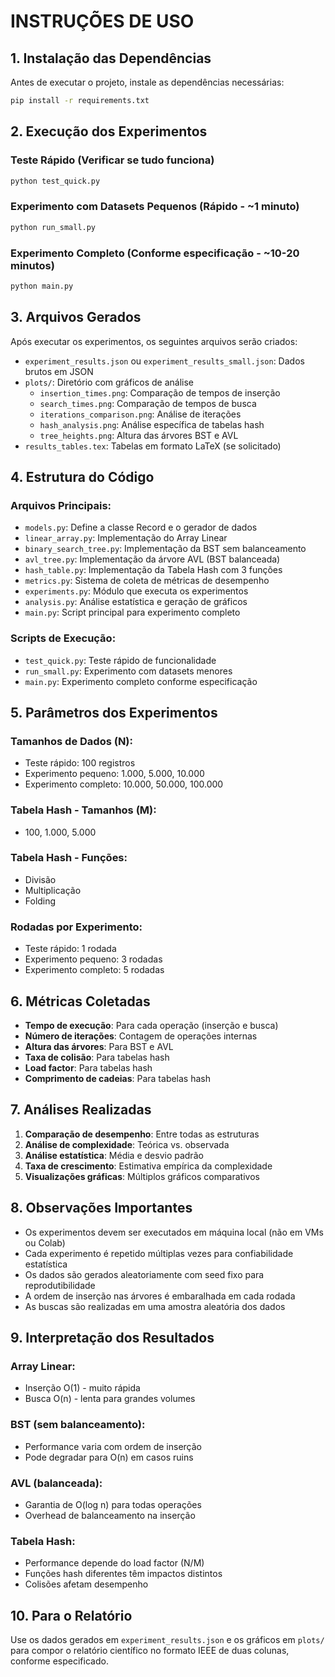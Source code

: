 # INSTRUÇÕES DE USO

## 1. Instalação das Dependências

Antes de executar o projeto, instale as dependências necessárias:

```bash
pip install -r requirements.txt
```

## 2. Execução dos Experimentos

### Teste Rápido (Verificar se tudo funciona)
```bash
python test_quick.py
```

### Experimento com Datasets Pequenos (Rápido - ~1 minuto)
```bash
python run_small.py
```

### Experimento Completo (Conforme especificação - ~10-20 minutos)
```bash
python main.py
```

## 3. Arquivos Gerados

Após executar os experimentos, os seguintes arquivos serão criados:

- `experiment_results.json` ou `experiment_results_small.json`: Dados brutos em JSON
- `plots/`: Diretório com gráficos de análise
  - `insertion_times.png`: Comparação de tempos de inserção
  - `search_times.png`: Comparação de tempos de busca
  - `iterations_comparison.png`: Análise de iterações
  - `hash_analysis.png`: Análise específica de tabelas hash
  - `tree_heights.png`: Altura das árvores BST e AVL
- `results_tables.tex`: Tabelas em formato LaTeX (se solicitado)

## 4. Estrutura do Código

### Arquivos Principais:
- `models.py`: Define a classe Record e o gerador de dados
- `linear_array.py`: Implementação do Array Linear
- `binary_search_tree.py`: Implementação da BST sem balanceamento
- `avl_tree.py`: Implementação da árvore AVL (BST balanceada)
- `hash_table.py`: Implementação da Tabela Hash com 3 funções
- `metrics.py`: Sistema de coleta de métricas de desempenho
- `experiments.py`: Módulo que executa os experimentos
- `analysis.py`: Análise estatística e geração de gráficos
- `main.py`: Script principal para experimento completo

### Scripts de Execução:
- `test_quick.py`: Teste rápido de funcionalidade
- `run_small.py`: Experimento com datasets menores
- `main.py`: Experimento completo conforme especificação

## 5. Parâmetros dos Experimentos

### Tamanhos de Dados (N):
- Teste rápido: 100 registros
- Experimento pequeno: 1.000, 5.000, 10.000
- Experimento completo: 10.000, 50.000, 100.000

### Tabela Hash - Tamanhos (M):
- 100, 1.000, 5.000

### Tabela Hash - Funções:
- Divisão
- Multiplicação
- Folding

### Rodadas por Experimento:
- Teste rápido: 1 rodada
- Experimento pequeno: 3 rodadas
- Experimento completo: 5 rodadas

## 6. Métricas Coletadas

- **Tempo de execução**: Para cada operação (inserção e busca)
- **Número de iterações**: Contagem de operações internas
- **Altura das árvores**: Para BST e AVL
- **Taxa de colisão**: Para tabelas hash
- **Load factor**: Para tabelas hash
- **Comprimento de cadeias**: Para tabelas hash

## 7. Análises Realizadas

1. **Comparação de desempenho**: Entre todas as estruturas
2. **Análise de complexidade**: Teórica vs. observada
3. **Análise estatística**: Média e desvio padrão
4. **Taxa de crescimento**: Estimativa empírica da complexidade
5. **Visualizações gráficas**: Múltiplos gráficos comparativos

## 8. Observações Importantes

- Os experimentos devem ser executados em máquina local (não em VMs ou Colab)
- Cada experimento é repetido múltiplas vezes para confiabilidade estatística
- Os dados são gerados aleatoriamente com seed fixo para reprodutibilidade
- A ordem de inserção nas árvores é embaralhada em cada rodada
- As buscas são realizadas em uma amostra aleatória dos dados

## 9. Interpretação dos Resultados

### Array Linear:
- Inserção O(1) - muito rápida
- Busca O(n) - lenta para grandes volumes

### BST (sem balanceamento):
- Performance varia com ordem de inserção
- Pode degradar para O(n) em casos ruins

### AVL (balanceada):
- Garantia de O(log n) para todas operações
- Overhead de balanceamento na inserção

### Tabela Hash:
- Performance depende do load factor (N/M)
- Funções hash diferentes têm impactos distintos
- Colisões afetam desempenho

## 10. Para o Relatório

Use os dados gerados em `experiment_results.json` e os gráficos em `plots/` para compor o relatório científico no formato IEEE de duas colunas, conforme especificado.